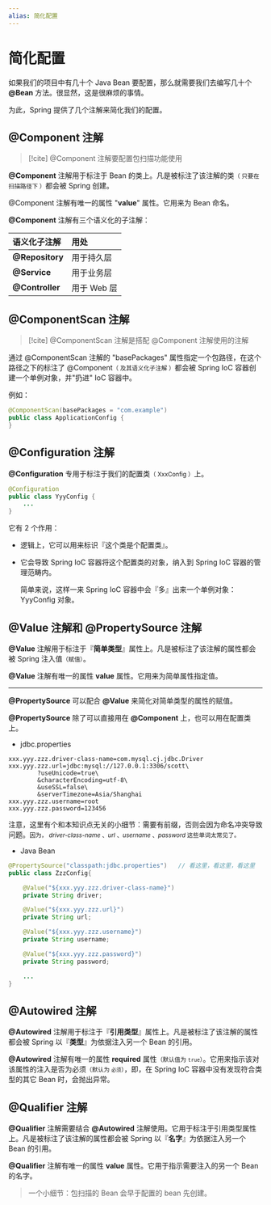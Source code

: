 ```yaml
---
alias: 简化配置 
---
```


# 简化配置 

如果我们的项目中有几十个 Java Bean 要配置，那么就需要我们去编写几十个 **@Bean** 方法。很显然，这是很麻烦的事情。

为此，Spring 提供了几个注解来简化我们的配置。

## @Component 注解 

> [!cite] @Component 注解要配置包扫描功能使用

**@Component** 注解用于标注于 Bean 的类上。凡是被标注了该注解的类<small>（ 只要在扫描路径下 ）</small>都会被 Spring 创建。

@Component 注解有唯一的属性 "**value**" 属性。它用来为 Bean 命名。

**@Component** 注解有三个语义化的子注解：

| 语义化子注解 | 用处 |
| :- | :- |
| **@Repository** | 用于持久层|
| **@Service** | 用于业务层 |
| **@Controller** | 用于 Web 层 |

## @ComponentScan 注解

> [!cite] @ComponentScan 注解是搭配 @Component 注解使用的注解

通过 @ComponentScan 注解的 "basePackages" 属性指定一个包路径，在这个路径之下的标注了 @Component<small>（ 及其语义化子注解 ）</small>都会被 Spring IoC 容器创建一个单例对象，并"扔进" IoC 容器中。

例如：

```java
@ComponentScan(basePackages = "com.example")
public class ApplicationConfig {
}
```

## @Configuration 注解 

**@Configuration** 专用于标注于我们的配置类<small>（ XxxConfig ）</small>上。

```java
@Configuration
public class YyyConfig {
    ...
}
```

它有 2 个作用：

-   逻辑上，它可以用来标识『这个类是个配置类』。

-   它会导致 Spring IoC 容器将这个配置类的对象，纳入到 Spring IoC 容器的管理范畴内。

    简单来说，这样一来 Spring IoC 容器中会『多』出来一个单例对象：YyyConfig 对象。


## @Value 注解和 @PropertySource 注解

**@Value** 注解用于标注于『**简单类型**』属性上。凡是被标注了该注解的属性都会被 Spring 注入值<small>（赋值）</small>。

**@Value** 注解有唯一的属性 **value** 属性。它用来为简单属性指定值。


---


**@PropertySource** 可以配合 **@Value** 来简化对简单类型的属性的赋值。

**@PropertySource** 除了可以直接用在 **@Component** 上，也可以用在配置类上。

-   jdbc.properties

```properties
xxx.yyy.zzz.driver-class-name=com.mysql.cj.jdbc.Driver
xxx.yyy.zzz.url=jdbc:mysql://127.0.0.1:3306/scott\
		?useUnicode=true\
		&characterEncoding=utf-8\
		&useSSL=false\
		&serverTimezone=Asia/Shanghai
xxx.yyy.zzz.username=root
xxx.yyy.zzz.password=123456
```

注意，这里有个和本知识点无关的小细节：需要有前缀，否则会因为命名冲突导致问题。<small>因为， *driver-class-name* 、*url* 、*username* 、*password* 这些单词太常见了。</small>

-   Java Bean

  ```java
  @PropertySource("classpath:jdbc.properties")   // 看这里，看这里，看这里
  public class ZzzConfig{

      @Value("${xxx.yyy.zzz.driver-class-name}")
      private String driver;

      @Value("${xxx.yyy.zzz.url}")
      private String url;

      @Value("${xxx.yyy.zzz.username}")
      private String username;

      @Value("${xxx.yyy.zzz.password}")
      private String password;

      ...
  }
```



## @Autowired 注解 

**@Autowired** 注解用于标注于『**引用类型**』属性上。凡是被标注了该注解的属性都会被 Spring 以『**类型**』为依据注入另一个 Bean 的引用。

**@Autowired** 注解有唯一的属性 **required** 属性<small>（默认值为 `true`）</small>。它用来指示该对该属性的注入是否为必须<small>（默认为 `必须`）</small>，即，在 Spring IoC 容器中没有发现符合类型的其它 Bean 时，会抛出异常。


## @Qualifier 注解 

**@Qualifier** 注解需要结合 **@Autowired** 注解使用。它用于标注于引用类型属性上。凡是被标注了该注解的属性都会被 Spring 以『**名字**』为依据注入另一个 Bean 的引用。

**@Qualifier** 注解有唯一的属性 **value** 属性。它用于指示需要注入的另一个 Bean 的名字。

> 一个小细节：包扫描的 Bean 会早于配置的 bean 先创建。


